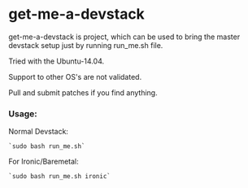 # get-me-a-devstack

get-me-a-devstack is project, which can be used to bring the master devstack
setup just by running run_me.sh file. 

Tried with the Ubuntu-14.04.

Support to other OS's are not validated.

Pull and submit patches if you find anything.

### Usage:
Normal Devstack:

	`sudo bash run_me.sh`

For Ironic/Baremetal:

	`sudo bash run_me.sh ironic`

